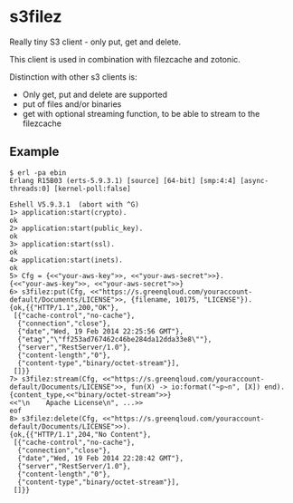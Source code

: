 s3filez
=======

Really tiny S3 client - only put, get and delete.

This client is used in combination with filezcache and zotonic.

Distinction with other s3 clients is:

 * Only get, put and delete are supported
 * put of files and/or binaries
 * get with optional streaming function, to be able to stream to the filezcache

Example
-------

    $ erl -pa ebin
    Erlang R15B03 (erts-5.9.3.1) [source] [64-bit] [smp:4:4] [async-threads:0] [kernel-poll:false]

    Eshell V5.9.3.1  (abort with ^G)
    1> application:start(crypto).  
    ok
    2> application:start(public_key).   
    ok
    3> application:start(ssl).          
    ok
    4> application:start(inets).
    ok
    5> Cfg = {<<"your-aws-key">>, <<"your-aws-secret">>}.
    {<<"your-aws-key">>, <<"your-aws-secret">>}
    6> s3filez:put(Cfg, <<"https://s.greenqloud.com/youraccount-default/Documents/LICENSE">>, {filename, 10175, "LICENSE"}).
    {ok,{{"HTTP/1.1",200,"OK"},
     [{"cache-control","no-cache"},
      {"connection","close"},
      {"date","Wed, 19 Feb 2014 22:25:56 GMT"},
      {"etag","\"ff253ad767462c46be284da12dda33e8\""},
      {"server","RestServer/1.0"},
      {"content-length","0"},
      {"content-type","binary/octet-stream"}],
     []}}
    7> s3filez:stream(Cfg, <<"https://s.greenqloud.com/youraccount-default/Documents/LICENSE">>, fun(X) -> io:format("~p~n", [X]) end).
    {content_type,<<"binary/octet-stream">>}
    <<"\n    Apache License\n", ...>>
    eof
    8> s3filez:delete(Cfg, <<"https://s.greenqloud.com/youraccount-default/Documents/LICENSE">>).
    {ok,{{"HTTP/1.1",204,"No Content"},
     [{"cache-control","no-cache"},
      {"connection","close"},
      {"date","Wed, 19 Feb 2014 22:28:42 GMT"},
      {"server","RestServer/1.0"},
      {"content-length","0"},
      {"content-type","binary/octet-stream"}],
     []}}
